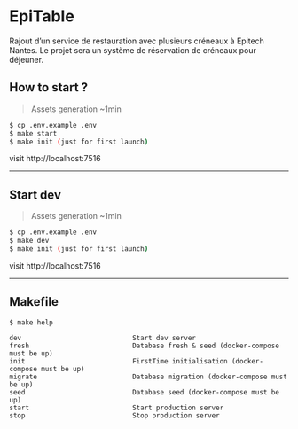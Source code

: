 # EpiTable
Rajout d’un service de restauration avec plusieurs créneaux à Epitech Nantes. Le projet sera un système de réservation de créneaux pour déjeuner.


## How to start ?

> Assets generation ~1min 
```bash
$ cp .env.example .env
$ make start
$ make init (just for first launch)
```
visit http://localhost:7516

---

## Start dev
> Assets generation ~1min 
```bash
$ cp .env.example .env
$ make dev
$ make init (just for first launch)
```
visit http://localhost:7516

---

## Makefile

```text
$ make help

dev                            Start dev server
fresh                          Database fresh & seed (docker-compose must be up)
init                           FirstTime initialisation (docker-compose must be up)
migrate                        Database migration (docker-compose must be up)
seed                           Database seed (docker-compose must be up)
start                          Start production server
stop                           Stop production server
```
